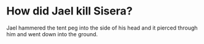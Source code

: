 # How did Jael kill Sisera?

Jael hammered the tent peg into the side of his head and it pierced through him and went down into the ground.

